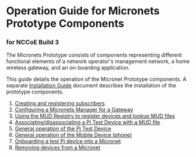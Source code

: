 # Operation Guide for Micronets Prototype Components 

### for NCCoE Build 3

The Micronets Prototype consists of components representing different functional
elements of a network operator's management network, a home wireless gateway, and 
an on-boarding application.

This guide details the operation of the Micronet Prototype components. A separate
[Installation Guide](installation-guide.md) document describes the installation of 
the prototype components. 

1. [Creating and registering subscribers](docs/operation/mso-portal.md)
2. [Configuring a Micronets Manager for a Gateway](docs/operation/micronets-manager.md)
3. [Using the MUD Registry to register devices and lookup MUD files](docs/operation/mud-registry.md)
4. [Associating/disassociating a Pi Test Device with a MUD file](docs/operation/mud-file-setup.md)
5. [General operation of the Pi Test Device](docs/operation/pi-test-device.md)
6. [General operation of the Mobile Device (phone)](docs/operation/mobile-device.md)
7. [Onboarding a test Pi device into a Micronet](docs/operation/pi-onboarding.md)
8. [Removing devices from a Micronet](docs/operation/pi-offboarding.md)

